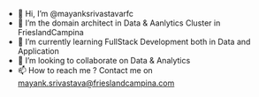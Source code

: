 - 👋 Hi, I’m @mayanksrivastavarfc
- 👀 I’m the domain architect in Data & Aanlytics Cluster in FrieslandCampina
- 🌱 I’m currently learning FullStack Development both in Data and Application
- 💞️ I’m looking to collaborate on Data & Analytics
- 📫 How to reach me ? Contact me on mayank.srivastava@frieslandcampina.com

<!---
mayanksrivastavarfc/mayanksrivastavarfc is a ✨ special ✨ repository because its `README.md` (this file) appears on your GitHub profile.
You can click the Preview link to take a look at your changes.
--->
